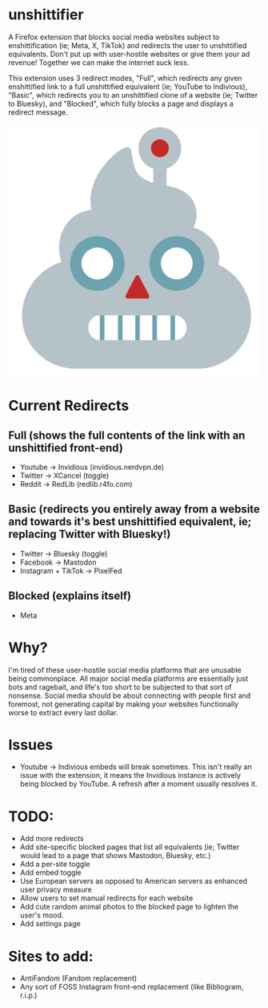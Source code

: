 # unshittifier
A Firefox extension that blocks social media websites subject to enshittification (ie; Meta, X, TikTok) and redirects the user to unshittified equivalents. Don't put up with user-hostile websites or give them your ad revenue! Together we can make the internet suck less. 

This extension uses 3 redirect modes, "Full", which redirects any given enshittified link to a full unshittified equivalent (ie; YouTube to Indivious), "Basic", which redirects you to an unshittified clone of a website (ie; Twitter to Bluesky), and "Blocked", which fully blocks a page and displays a redirect message. 

![icon](icon.png)

# Current Redirects
## Full (shows the full contents of the link with an unshittified front-end)
- Youtube -> Invidious (invidious.nerdvpn.de)
- Twitter -> XCancel (toggle)
- Reddit -> RedLib (redlib.r4fo.com)

## Basic (redirects you entirely away from a website and towards it's best unshittified equivalent, ie; replacing Twitter with Bluesky!)
- Twitter -> Bluesky (toggle)
- Facebook -> Mastodon
- Instagram + TikTok -> PixelFed

## Blocked (explains itself)
- Meta

# Why?
I'm tired of these user-hostile social media platforms that are unusable being commonplace. All major social media platforms are essentially just bots and ragebait, and life's too short to be subjected to that sort of nonsense. Social media should be about connecting with people first and foremost, not generating capital by making your websites functionally worse to extract every last dollar.

# Issues
- Youtube -> Indivious embeds will break sometimes. This isn't really an issue with the extension, it means the Invidious instance is actively being blocked by YouTube. A refresh after a moment usually resolves it.

# TODO:
- Add more redirects
- Add site-specific blocked pages that list all equivalents (ie; Twitter would lead to a page that shows Mastodon, Bluesky, etc.)
- Add a per-site toggle
- Add embed toggle
- Use European servers as opposed to American servers as enhanced user privacy measure
- Allow users to set manual redirects for each website
- Add cute random animal photos to the blocked page to lighten the user's mood.
- Add settings page

# Sites to add:
- AntiFandom (Fandom replacement)
- Any sort of FOSS Instagram front-end replacement (like Bibliogram, r.i.p.)
